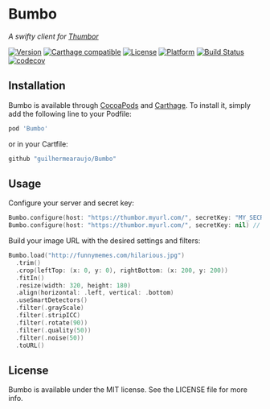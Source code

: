 # Bumbo
_A swifty client for [Thumbor](https://github.com/thumbor/thumbor)_

[![Version](https://img.shields.io/cocoapods/v/Bumbo.svg?style=flat)](http://cocoapods.org/pods/Bumbo)
[![Carthage compatible](https://img.shields.io/badge/carthage-compatible-brightgreen.svg)](https://github.com/Carthage/Carthage)
[![License](https://img.shields.io/cocoapods/l/Bumbo.svg?style=flat)](http://cocoapods.org/pods/Bumbo)
[![Platform](https://img.shields.io/cocoapods/p/Bumbo.svg?style=flat)](http://cocoapods.org/pods/Bumbo)
[![Build Status](https://img.shields.io/travis/guilhermearaujo/Bumbo.svg)](https://travis-ci.org/guilhermearaujo/Bumbo)
[![codecov](https://img.shields.io/codecov/c/github/guilhermearaujo/Bumbo.svg)](https://codecov.io/gh/guilhermearaujo/Bumbo)

## Installation

Bumbo is available through [CocoaPods](http://cocoapods.org) and [Carthage](https://github.com/Carthage/Carthage).
To install it, simply add the following line to your Podfile:

```ruby
pod 'Bumbo'
```

or in your Cartfile:

```ruby
github "guilhermearaujo/Bumbo"
```

## Usage

Configure your server and secret key:

```swift
Bumbo.configure(host: "https://thumbor.myurl.com/", secretKey: "MY_SECRET_KEY")
Bumbo.configure(host: "https://thumbor.myurl.com/", secretKey: nil) // Unsafe mode
```

Build your image URL with the desired settings and filters:

```swift
Bumbo.load("http://funnymemes.com/hilarious.jpg")
  .trim()
  .crop(leftTop: (x: 0, y: 0), rightBottom: (x: 200, y: 200))
  .fitIn()
  .resize(width: 320, height: 180)
  .align(horizontal: .left, vertical: .bottom)
  .useSmartDetectors()
  .filter(.grayScale)
  .filter(.stripICC)
  .filter(.rotate(90))
  .filter(.quality(50))
  .filter(.noise(50))
  .toURL()
```

## License

Bumbo is available under the MIT license. See the LICENSE file for more info.
